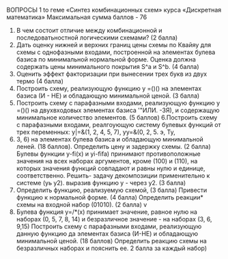 ВОПРОСЫ 1 to геме «Синтез комбинационных схем» курса «Дискретная математика»
Максимальная сумма баллов - 76
1. В чем состоит отличие между комбинационной и последоватьностной логическими схемами? (2 балла)
2. Дать оценку нижней и верхних границ цены схемы по Квайяу для схемы с однофазными входами, построенной на элементах булева базиса по минимальной нормальной форме. Оценка должна содержать цены минимального покрытия S^a и S^b. (4 балла)
3. Оценить эффект факторизации при вынесении трех букв из двух термо (4 балла)
4. Построить схему, реализующую функцию у =()()	на элементах базиса (И - НЕ) и обладающую минимальной ценой. (3 балла)
5. Построить схему с парафазными входами, реализующую функцию у =()() на двухвходовых элементах базиса '"ИЛИ. -3Я), и содержащую минимальное количество элементов. (5 баллов)
6.Построить схему с парафазными входами, реалгоующую систему булевых функций от трех переменных: у|=&(1, 2, 4, 5, 7), уу=&(0, 2, 5. э, Ту,
2. 3, 6) на элементах булева базиса и обладающую минимальной леней. (18 баллов). Определить цену и задержку схемы. (2 балла)
Булевы функции y\-fi(x) и yi-fifa) принимают противоположные значения на всех наборах аргументов, кроме (100) и (110), на которых значения функций совпадают и равны нулю и единице, соответственно. Решить- задачу декомпозиции применительно к системе (уь у2). выразив функцию у - через у2. (3 балла)
8. Определить функцию, реализуемую схемой, (3 балла)
Привести функцию к нормальной форме. (4 балла) Определить реакции* схемы на входной набор (01010). (2 балла)	v
9. Булева функция у=/*(х) принимает значение, равное нулю на наборах (0, 5, 7, 8, 14) и безразличное значение - на наборах (3, 6, 9,15) Построить схему с парафазными входами, реализующую данную функцию да элементах базиса (И-НЕ) и обладающую минимальной ценой. (18 баллов) Определить реакцию схемы на безразличных наборах и пояснить ее. 2 балла за каждый набор)